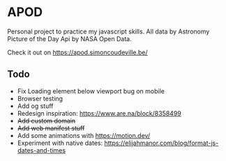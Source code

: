 # APOD

Personal project to practice my javascript skills. All data by Astronomy Picture of the Day Api by NASA Open Data.

Check it out on <https://apod.simoncoudeville.be/>

## Todo
* Fix Loading element below viewport bug on mobile
* Browser testing
* Add og stuff
* Redesign inspiration: <https://www.are.na/block/8358499>
* ~~Add custom domain~~
* ~~Add web manifest stuff~~
* Add some animations with <https://motion.dev/>
* Experiment with native dates: <https://elijahmanor.com/blog/format-js-dates-and-times>
